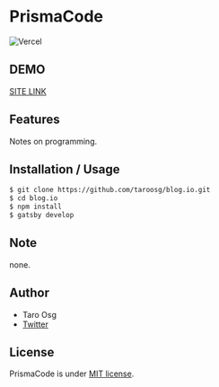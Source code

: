 # PrismaCode

![Vercel](https://therealsujitk-vercel-badge.vercel.app/?app=blog.io)

## DEMO

[SITE LINK](https://taroosg.io/)

## Features

Notes on programming.

## Installation / Usage

```bash
$ git clone https://github.com/taroosg/blog.io.git
$ cd blog.io
$ npm install
$ gatsby develop
```

## Note

none.

## Author

- Taro Osg
- [Twitter](https://twitter.com/taro_osg)

## License

PrismaCode is under [MIT license](https://en.wikipedia.org/wiki/MIT_License).
